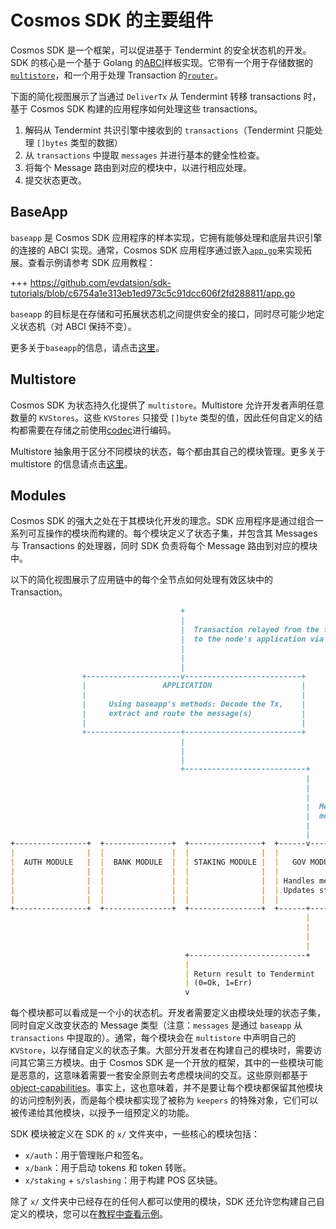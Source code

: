 # Cosmos SDK 的主要组件

Cosmos SDK 是一个框架，可以促进基于 Tendermint 的安全状态机的开发。SDK 的核心是一个基于 Golang 的[ABCI](https://docs.cosmos.network/master/intro/sdk-app-architecture.html#abci)样板实现。它带有一个用于存储数据的[`multistore`](https://docs.cosmos.network/master/core/store.html#multistore)，和一个用于处理 Transaction 的[`router`](https://docs.cosmos.network/master/core/baseapp.html#routing)。

下面的简化视图展示了当通过 `DeliverTx` 从 Tendermint 转移 transactions 时，基于 Cosmos SDK 构建的应用程序如何处理这些 transactions。

1. 解码从 Tendermint 共识引擎中接收到的 `transactions`（Tendermint 只能处理 `[]bytes` 类型的数据）
2. 从 `transactions` 中提取 `messages` 并进行基本的健全性检查。
3. 将每个 Message 路由到对应的模块中，以进行相应处理。
4. 提交状态更改。

## BaseApp

`baseapp` 是 Cosmos SDK 应用程序的样本实现，它拥有能够处理和底层共识引擎的连接的 ABCI 实现。通常，Cosmos SDK 应用程序通过嵌入[`app.go`](https://docs.cosmos.network/master/basics/app-anatomy.html#core-application-file)来实现拓展。查看示例请参考 SDK 应用教程：

+++ https://github.com/evdatsion/sdk-tutorials/blob/c6754a1e313eb1ed973c5c91dcc606f2fd288811/app.go

`baseapp` 的目标是在存储和可拓展状态机之间提供安全的接口，同时尽可能少地定义状态机（对 ABCI 保持不变）。

更多关于`baseapp`的信息，请点击[这里](https://docs.cosmos.network/master/core/baseapp.html)。

## Multistore

Cosmos SDK 为状态持久化提供了 `multistore`。Multistore 允许开发者声明任意数量的 `KVStores`。这些 `KVStores` 只接受 `[]byte` 类型的值，因此任何自定义的结构都需要在存储之前使用[codec](https://docs.cosmos.network/master/core/encoding.html)进行编码。

Multistore 抽象用于区分不同模块的状态，每个都由其自己的模块管理。更多关于 multistore 的信息请点击[这里](https://docs.cosmos.network/master/core/store.html#multistore)。

## Modules

Cosmos SDK 的强大之处在于其模块化开发的理念。SDK 应用程序是通过组合一系列可互操作的模块而构建的。每个模块定义了状态子集，并包含其 Messages 与 Transactions 的处理器，同时 SDK 负责将每个 Message 路由到对应的模块中。

以下的简化视图展示了应用链中的每个全节点如何处理有效区块中的 Transaction。

```md
                                      +
                                      |
                                      |  Transaction relayed from the full-node's Tendermint engine
                                      |  to the node's application via DeliverTx
                                      |
                                      |
                                      |
                +---------------------v--------------------------+
                |                 APPLICATION                    |
                |                                                |
                |     Using baseapp's methods: Decode the Tx,    |
                |     extract and route the message(s)           |
                |                                                |
                +---------------------+--------------------------+
                                      |
                                      |
                                      |
                                      +---------------------------+
                                                                  |
                                                                  |
                                                                  |
                                                                  |  Message routed to the correct
                                                                  |  module to be processed
                                                                  |
                                                                  |
+----------------+  +---------------+  +----------------+  +------v----------+
|                |  |               |  |                |  |                 |
|  AUTH MODULE   |  |  BANK MODULE  |  | STAKING MODULE |  |   GOV MODULE    |
|                |  |               |  |                |  |                 |
|                |  |               |  |                |  | Handles message,|
|                |  |               |  |                |  | Updates state   |
|                |  |               |  |                |  |                 |
+----------------+  +---------------+  +----------------+  +------+----------+
                                                                  |
                                                                  |
                                                                  |
                                                                  |
                                       +--------------------------+
                                       |
                                       | Return result to Tendermint
                                       | (0=Ok, 1=Err)
                                       v
```

每个模块都可以看成是一个小的状态机。开发者需要定义由模块处理的状态子集，同时自定义改变状态的 Message 类型（注意：`messages` 是通过 `baseapp` 从 `transactions` 中提取的）。通常，每个模块会在 `multistore` 中声明自己的 `KVStore`，以存储自定义的状态子集。大部分开发者在构建自己的模块时，需要访问其它第三方模块。由于 Cosmos SDK 是一个开放的框架，其中的一些模块可能是恶意的，这意味着需要一套安全原则去考虑模块间的交互。这些原则都基于[object-capabilities](https://docs.cosmos.network/master/core/ocap.html)。事实上，这也意味着，并不是要让每个模块都保留其他模块的访问控制列表，而是每个模块都实现了被称为 `keepers` 的特殊对象，它们可以被传递给其他模块，以授予一组预定义的功能。

SDK 模块被定义在 SDK 的 `x/` 文件夹中，一些核心的模块包括：

- `x/auth`：用于管理账户和签名。
- `x/bank`：用于启动 tokens 和 token 转账。
- `x/staking` + `s/slashing`：用于构建 POS 区块链。

除了 `x/` 文件夹中已经存在的任何人都可以使用的模块，SDK 还允许您构建自己自定义的模块，您可以在[教程中查看示例](https://cosmos.network/docs/tutorial/keeper.html)。
